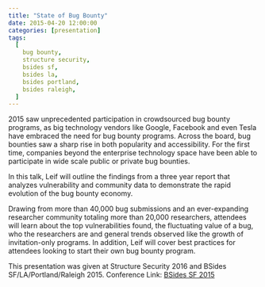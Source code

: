 ```yaml
---
title: "State of Bug Bounty"
date: 2015-04-20 12:00:00
categories: [presentation]
tags:
  [
    bug bounty,
    structure security,
    bsides sf,
    bsides la,
    bsides portland,
    bsides raleigh,
  ]
---
```


2015 saw unprecedented participation in crowdsourced bug bounty programs,
as big technology vendors like Google, Facebook and even Tesla have
embraced the need for bug bounty programs. Across the board, bug bounties
saw a sharp rise in both popularity and accessibility. For the first time,
companies beyond the enterprise technology space have been able to
participate in wide scale public or private bug bounties.

In this talk, Leif will outline the findings from a three year report that
analyzes vulnerability and community data to demonstrate the rapid
evolution of the bug bounty economy.

Drawing from more than 40,000 bug submissions and an ever-expanding
researcher community totaling more than 20,000 researchers, attendees will
learn about the top vulnerabilities found, the fluctuating value of a bug,
who the researchers are and general trends observed like the growth of
invitation-only programs. In addition, Leif will cover best practices for
attendees looking to start their own bug bounty program.

This presentation was given at Structure Security 2016 and BSides SF/LA/Portland/Raleigh 2015. Conference Link: [BSides SF 2015](https://www.youtube.com/watch?v=L1XTaa1wjSw)
